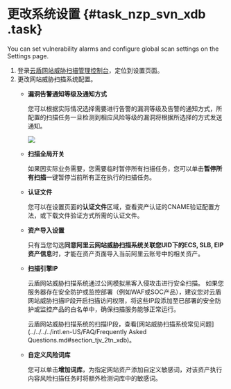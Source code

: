 # 更改系统设置 {#task_nzp_svn_xdb .task}

You can set vulnerability alarms and configure global scan settings on the Settings page.

1.  登录[云盾网站威胁扫描管理控制台](https://yundun.console.aliyun.com/?p=avds)，定位到设置页面。 
2.  更改网站威胁扫描系统配置。 
    -   **漏洞告警通知等级及通知方式**

        您可以根据实际情况选择需要进行告警的漏洞等级及告警的通知方式，所配置的扫描任务一旦检测到相应风险等级的漏洞将根据所选择的方式发送通知。

        ![](http://static-aliyun-doc.oss-cn-hangzhou.aliyuncs.com/assets/img/13740/15689508367254_en-US.png)

    -   **扫描全局开关**

        如果因实际业务需要，您需要临时暂停所有扫描任务，您可以单击**暂停所有扫描**一键暂停当前所有正在执行的扫描任务。

    -   **认证文件**

        您可以在设置页面的**认证文件**区域，查看资产认证的CNAME验证配置方法，或下载文件验证方式所需的认证文件。

    -   **资产导入设置**

        只有当您勾选**同意阿里云网站威胁扫描系统关联您UID下的ECS, SLB, EIP资产信息**时，才能在资产页面导入当前阿里云账号中的相关资产。

    -   **扫描引擎IP**

        云盾网站威胁扫描系统通过公网模拟黑客入侵攻击进行安全扫描。 如果您服务器存在安全防护或监控部署（例如WAF或SOC产品），建议您对云盾网站威胁扫描IP段开启扫描访问权限，将这些IP段添加至已部署的安全防护或监控产品的白名单中，确保扫描服务能够正常运行。

        云盾网站威胁扫描系统的扫描IP段，查看[网站威胁扫描系统常见问题](../../../../intl.en-US/FAQ/Frequently Asked Questions.md#section_tjv_2tn_xdb)。

    -   **自定义风险词库**

        您可以单击**增加词库**，为指定网站资产添加自定义敏感词，对该资产执行内容风险扫描任务时将额外检测词库中的敏感词。


